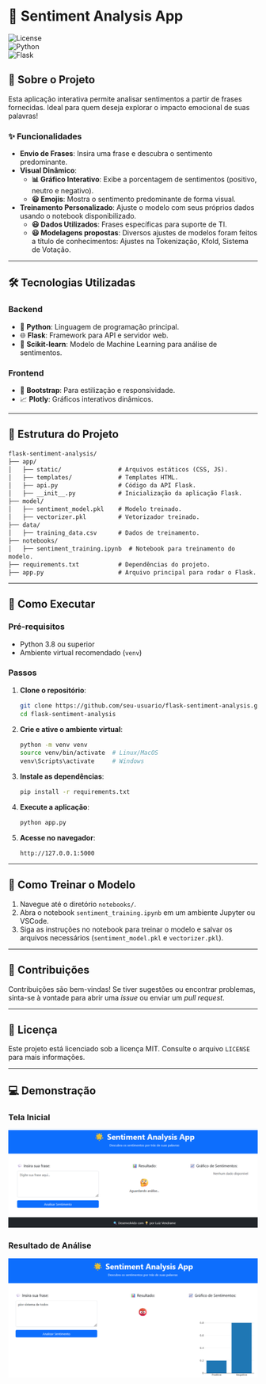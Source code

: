 # 🌟 Sentiment Analysis App  

![License](https://img.shields.io/badge/license-MIT-blue.svg)  
![Python](https://img.shields.io/badge/python-3.8%2B-green.svg)  
![Flask](https://img.shields.io/badge/flask-2.x-orange.svg)  

## 📖 Sobre o Projeto  
Esta aplicação interativa permite analisar sentimentos a partir de frases fornecidas. Ideal para quem deseja explorar o impacto emocional de suas palavras!  

### ✨ Funcionalidades  
- **Envio de Frases**: Insira uma frase e descubra o sentimento predominante.  
- **Visual Dinâmico**:  
  - **📊 Gráfico Interativo**: Exibe a porcentagem de sentimentos (positivo, neutro e negativo).  
  - **😃 Emojis**: Mostra o sentimento predominante de forma visual.  
- **Treinamento Personalizado**: Ajuste o modelo com seus próprios dados usando o notebook disponibilizado.
  - **😃 Dados Utilizados**: Frases específicas para suporte de TI.
  - **😃 Modelagens propostas**: Diversos ajustes de modelos foram feitos a título de conhecimentos: Ajustes na Tokenização, Kfold, Sistema de Votação.

---

## 🛠️ Tecnologias Utilizadas  

### Backend  
- 🐍 **Python**: Linguagem de programação principal.  
- 🌐 **Flask**: Framework para API e servidor web.  
- 🤖 **Scikit-learn**: Modelo de Machine Learning para análise de sentimentos.  

### Frontend  
- 🎨 **Bootstrap**: Para estilização e responsividade.  
- 📈 **Plotly**: Gráficos interativos dinâmicos.  

---

## 📂 Estrutura do Projeto  

```plaintext
flask-sentiment-analysis/
├── app/
│   ├── static/                # Arquivos estáticos (CSS, JS).
│   ├── templates/             # Templates HTML.
│   ├── api.py                 # Código da API Flask.
│   ├── __init__.py            # Inicialização da aplicação Flask.
├── model/
│   ├── sentiment_model.pkl    # Modelo treinado.
│   ├── vectorizer.pkl         # Vetorizador treinado.
├── data/
│   ├── training_data.csv      # Dados de treinamento.
├── notebooks/
│   ├── sentiment_training.ipynb  # Notebook para treinamento do modelo.
├── requirements.txt           # Dependências do projeto.
├── app.py                     # Arquivo principal para rodar o Flask.
```

---

## 🚀 Como Executar  

### Pré-requisitos  
- Python 3.8 ou superior  
- Ambiente virtual recomendado (`venv`)  

### Passos  

1. **Clone o repositório**:  
   ```bash
   git clone https://github.com/seu-usuario/flask-sentiment-analysis.git
   cd flask-sentiment-analysis
   ```

2. **Crie e ative o ambiente virtual**:  
   ```bash
   python -m venv venv
   source venv/bin/activate  # Linux/MacOS
   venv\Scripts\activate     # Windows
   ```

3. **Instale as dependências**:  
   ```bash
   pip install -r requirements.txt
   ```

4. **Execute a aplicação**:  
   ```bash
   python app.py
   ```

5. **Acesse no navegador**:  
   ```
   http://127.0.0.1:5000
   ```

---

## 🔧 Como Treinar o Modelo  

1. Navegue até o diretório `notebooks/`.  
2. Abra o notebook `sentiment_training.ipynb` em um ambiente Jupyter ou VSCode. 
3. Siga as instruções no notebook para treinar o modelo e salvar os arquivos necessários (`sentiment_model.pkl` e `vectorizer.pkl`).  

---

## 🤝 Contribuições  
Contribuições são bem-vindas! Se tiver sugestões ou encontrar problemas, sinta-se à vontade para abrir uma _issue_ ou enviar um _pull request_.  

---

## 📜 Licença  
Este projeto está licenciado sob a licença MIT. Consulte o arquivo `LICENSE` para mais informações.  

---

## 💻 Demonstração  

### Tela Inicial  
![Tela Inicial](https://github.com/vendrame2/AnaliseSentimento/blob/main/app/static/tela.png)  

### Resultado de Análise  
![Resultado de Emojis e Gráfico](https://github.com/vendrame2/AnaliseSentimento/blob/main/app/static/resultado.png)
```  

